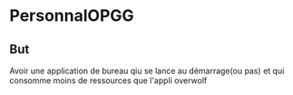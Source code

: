 # PersonnalOPGG


## But

Avoir une application de bureau qiu se lance au démarrage(ou pas) et qui consomme moins de ressources que l'appli overwolf